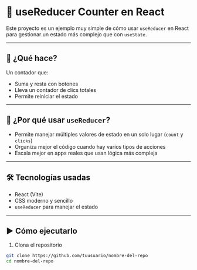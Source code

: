 # 🧮 useReducer Counter en React

Este proyecto es un ejemplo muy simple de cómo usar `useReducer` en React para gestionar un estado más complejo que con `useState`.

---

## 📌 ¿Qué hace?

Un contador que:
- Suma y resta con botones
- Lleva un contador de clics totales
- Permite reiniciar el estado

---

## 🧠 ¿Por qué usar `useReducer`?

- Permite manejar múltiples valores de estado en un solo lugar (`count` y `clicks`)
- Organiza mejor el código cuando hay varios tipos de acciones
- Escala mejor en apps reales que usan lógica más compleja

---

## 🛠️ Tecnologías usadas

- React (Vite)
- CSS moderno y sencillo
- `useReducer` para manejar el estado

---

## ▶️ Cómo ejecutarlo

1. Clona el repositorio
```bash
git clone https://github.com/tuusuario/nombre-del-repo
cd nombre-del-repo

